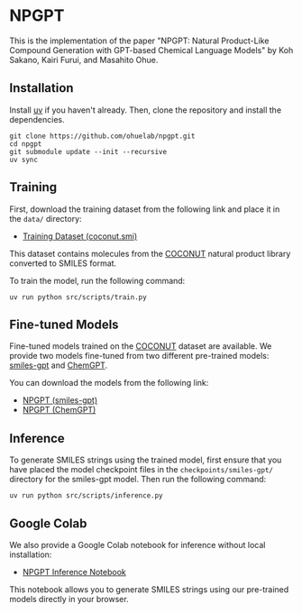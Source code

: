 # NPGPT

This is the implementation of the paper "NPGPT: Natural Product-Like Compound Generation with GPT-based Chemical Language Models" by Koh Sakano, Kairi Furui, and Masahito Ohue.

## Installation

Install [uv](https://docs.astral.sh/uv/getting-started/installation/) if you haven't already. Then, clone the repository and install the dependencies.

```shell
git clone https://github.com/ohuelab/npgpt.git
cd npgpt
git submodule update --init --recursive
uv sync
```

## Training

First, download the training dataset from the following link and place it in the `data/` directory:

- [Training Dataset (coconut.smi)](https://drive.google.com/file/d/1UUnBz_WdLnVvx40Fe4Sf-yAQ_1vTJc0x/view?usp=sharing)

This dataset contains molecules from the [COCONUT](https://coconut.naturalproducts.net/) natural product library converted to SMILES format.

To train the model, run the following command:

```shell
uv run python src/scripts/train.py
```

## Fine-tuned Models

Fine-tuned models trained on the [COCONUT](https://coconut.naturalproducts.net/) dataset are available. We provide two models fine-tuned from two different pre-trained models: [smiles-gpt](https://doi.org/10.33774/chemrxiv-2021-5fwjd) and [ChemGPT](https://doi.org/10.1038/s42256-023-00740-3).

You can download the models from the following link:

- [NPGPT (smiles-gpt)](https://drive.google.com/drive/folders/1olCPouDkaJ2OBdNaM-G7IU8T6fBpvPMy?usp=drive_link)
- [NPGPT (ChemGPT)](https://drive.google.com/drive/folders/1P7g4x62PDBWQn5GoIbIJBCBHPE84kIOu?usp=drive_link)


## Inference

To generate SMILES strings using the trained model, first ensure that you have placed the model checkpoint files in the `checkpoints/smiles-gpt/` directory for the smiles-gpt model. Then run the following command:

```shell
uv run python src/scripts/inference.py
```

## Google Colab

We also provide a Google Colab notebook for inference without local installation:

- [NPGPT Inference Notebook](https://colab.research.google.com/drive/1it66xbMEc_T2J2DnDprPMWzI-uRtQVHb?usp=sharing)

This notebook allows you to generate SMILES strings using our pre-trained models directly in your browser.

